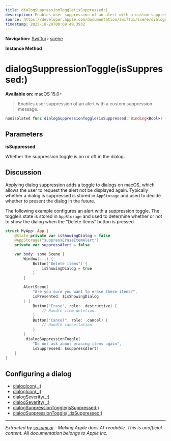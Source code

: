 ```yaml
---
title: dialogSuppressionToggle(isSuppressed:)
description: Enables user suppression of an alert with a custom suppression message.
source: https://developer.apple.com/documentation/swiftui/scene/dialogsuppressiontoggle(issuppressed:)
timestamp: 2025-10-29T00:09:49.393Z
---
```


**Navigation:** [Swiftui](/documentation/swiftui) › [scene](/documentation/swiftui/scene)

**Instance Method**

# dialogSuppressionToggle(isSuppressed:)

**Available on:** macOS 15.0+

> Enables user suppression of an alert with a custom suppression message.

```swift
nonisolated func dialogSuppressionToggle(isSuppressed: Binding<Bool>) -> some Scene
```

## Parameters

**isSuppressed**

Whether the suppression toggle is on or off in the dialog.



## Discussion

Applying dialog suppression adds a toggle to dialogs on macOS, which allows the user to request the alert not be displayed again. Typically whether a dialog is suppressed is stored in `AppStorage` and used to decide whether to present the dialog in the future.

The following example configures an alert with a suppression toggle. The toggle’s state is stored in `AppStorage` and used to determine whether or not to show the dialog when the “Delete Items” button is pressed.

```swift
struct MyApp: App {
    @State private var isShowingDialog = false
    @AppStorage("suppressEraseItemAlert")
    private var suppressAlert = false

    var body: some Scene {
        Window(...) {
            Button("Delete items") {
                isShowingDialog = true
            }
        }

        AlertScene(
            "Are you sure you want to erase these items?",
            isPresented: $isShowingDialog
        ) {
            Button("Erase", role: .destructive) {
                // Handle item deletion.
            }
            Button("Cancel", role: .cancel) {
                // Handle cancellation
            }
        }
        .dialogSuppressionToggle(
            "Do not ask about erasing items again",
            isSuppressed: $suppressAlert)
    }
}
```

## Configuring a dialog

- [dialogIcon(_:)](/documentation/swiftui/view/dialogicon(_:))
- [dialogIcon(_:)](/documentation/swiftui/scene/dialogicon(_:))
- [dialogSeverity(_:)](/documentation/swiftui/view/dialogseverity(_:))
- [dialogSeverity(_:)](/documentation/swiftui/scene/dialogseverity(_:))
- [dialogSuppressionToggle(isSuppressed:)](/documentation/swiftui/view/dialogsuppressiontoggle(issuppressed:))
- [dialogSuppressionToggle(_:isSuppressed:)](/documentation/swiftui/view/dialogsuppressiontoggle(_:issuppressed:))

---

*Extracted by [sosumi.ai](https://sosumi.ai) - Making Apple docs AI-readable.*
*This is unofficial content. All documentation belongs to Apple Inc.*
